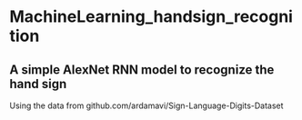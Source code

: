 # MachineLearning_handsign_recognition
A simple AlexNet RNN model to recognize the hand sign
-----------------------------------------------------------------------------------------
Using the data from github.com/ardamavi/Sign-Language-Digits-Dataset
 
